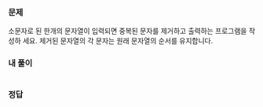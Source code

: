 ### 문제
소문자로 된 한개의 문자열이 입력되면 중복된 문자를 제거하고 출력하는 프로그램을 작성하 세요.
제거된 문자열의 각 문자는 원래 문자열의 순서를 유지합니다.

### 내 풀이
```js

```

### 정답
```js

```
